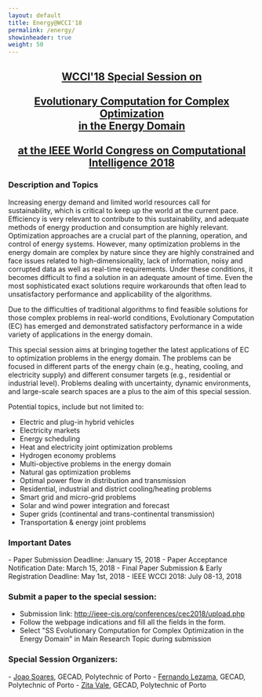 ```yaml
---
layout: default
title: Energy@WCCI'18
permalink: /energy/
showinheader: true
weight: 50
---
```

<center>
<h2><b><a href="http://www.gecad.isep.ipp.pt/IEEE-SS-CEC-WCCI2018/">WCCI'18 Special Session on<br><br>Evolutionary Computation for Complex Optimization<br>in the Energy Domain<br><br>at ​the IEEE World Congress on Computational Intelligence 2018</a></b></h2>

<!-- <h3><a href="{{ site.baseurl }}/assets/SmartEA-CfP.pdf">Call for submissions as PDF</a></h3> -->

</center>

<h3><b>Description and Topics</b></h3>


Increasing energy demand and limited world resources call for sustainability, which is critical to keep up the world at the current pace. Efficiency is very relevant to contribute to this sustainability, and adequate methods of energy production and consumption are highly relevant. Optimization approaches are a crucial part of the planning, operation, and control of energy systems. However, many optimization problems in the energy domain are complex by nature since they are highly constrained and face issues related to high-dimensionality, lack of information, noisy and corrupted data as well as real-time requirements. Under these conditions, it becomes difficult to find a solution in an adequate amount of time. Even the most sophisticated exact solutions require workarounds that often lead to unsatisfactory performance and applicability of the algorithms.

Due to the difficulties of traditional algorithms to find feasible solutions for those complex problems in real-world conditions, Evolutionary Computation (EC) has emerged and demonstrated satisfactory performance in a wide variety of applications in the energy domain.

This special session aims at bringing together the latest applications of EC to optimization problems in the energy domain. The problems can be focused in different parts of the energy chain (e.g., heating, cooling, and electricity supply) and different consumer targets (e.g., residential or industrial level). Problems dealing with uncertainty, dynamic environments, and large-scale search spaces are a plus to the aim of this special session. 

Potential topics, include but not limited to:

- Electric and plug-in hybrid vehicles
- Electricity markets
- Energy scheduling
- Heat and electricity joint optimization problems
- Hydrogen economy problems
- Multi-objective problems in the energy domain
- Natural gas optimization problems
- Optimal power flow in distribution and transmission
- Residential, industrial and district cooling/heating problems
- Smart grid and micro-grid problems
- Solar and wind power integration and forecast
- Super grids (continental and trans-continental transmission)
- Transportation & energy joint problems

<h3><b>Important Dates</b></h3>
- Paper Submission Deadline: January 15, 2018
- Paper Acceptance Notification Date: March 15, 2018
- Final Paper Submission & Early Registration Deadline: May 1st, 2018
- IEEE WCCI 2018: July 08-13, 2018



<h3><b>Submit a paper to the special session:</b></h3>

- Submission link: <a href="http://ieee-cis.org/conferences/cec2018/upload.php">http://ieee-cis.org/conferences/cec2018/upload.php</a>
- Follow the webpage indications and fill all the fields in the form.
- Select "SS Evolutionary Computation for Complex Optimization in the Energy Domain" in Main Research Topic during submission



<h3><b>Special Session Organizers:</b></h3>
- <a href="mailto:joaps@isep.ipp.pt">Joao Soares</a>, GECAD, Polytechnic of Porto
- <a href="mailto:flzcl@isep.ipp.pt">Fernando Lezama</a>, GECAD, Polytechnic of Porto
- <a href="mailto:zav@isep.ipp.pt">Zita Vale</a>, GECAD, Polytechnic of Porto





